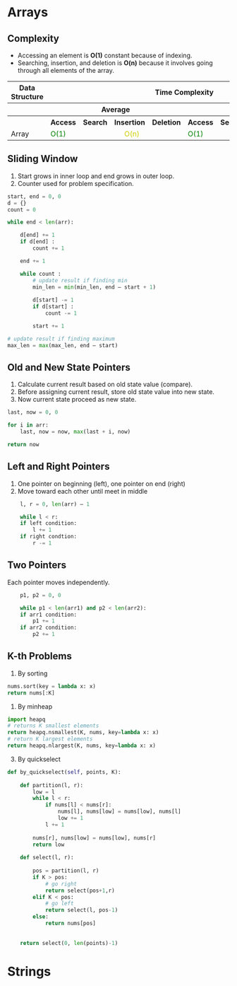 # Arrays

## Complexity
- Accessing an element is **O(1)** constant because of indexing.
- Searching, insertion, and deletion is **O(n)** because it involves going through all elements of the array.
   
<table>
    <tbody><tr>
      <th>Data Structure</th>
      <th colspan="8">Time Complexity</th>
      <th>Space Complexity</th>
    </tr>
    <tr>
      <th></th>
      <th colspan="4">Average</th>
      <th colspan="4">Worst</th>
      <th>Worst</th>
    </tr>
    <tr>
      <th></th>
      <th>Access</th>
      <th>Search</th>
      <th>Insertion</th>
      <th>Deletion</th>
      <th>Access</th>
      <th>Search</th>
      <th>Insertion</th>
      <th>Deletion</th>
      <th></th>
    </tr>
    <tr>
      <td>Array</td>
      <td style="color:green">O(1)</td>
      <td align="center" colspan = "3" style="color:#CCCC00">O(n)</td>
      <td style="color:green">O(1)</td>
      <td align="center" colspan = "3" style="color:#CCCC00">O(n)</td>
      <td style="color:#CCCC00">O(n)</td>
    </tr>
</tbody></table>

## Sliding Window
1. Start grows in inner loop and end grows in outer loop.
2. Counter used for problem specification.

```python
start, end = 0, 0
d = {}
count = 0

while end < len(arr):

    d[end] += 1
    if d[end] :
        count += 1

    end += 1

    while count :
        # update result if finding min
        min_len = min(min_len, end – start + 1)
        
        d[start] -= 1
        if d[start] :
            count -= 1

        start += 1

# update result if finding maximum
max_len = max(max_len, end – start)
```


## Old and New State Pointers

1.	Calculate current result based on old state value (compare).
2.	Before assigning current result, store old state value into new state.
3.	Now current state proceed as new state.

```python
last, now = 0, 0

for i in arr:
    last, now = now, max(last + i, now)

return now
```

## Left and Right Pointers
1.	One pointer on beginning (left), one pointer on end (right)
2.	Move toward each other until meet in middle
```python
    l, r = 0, len(arr) – 1

    while l < r:
    if left condition:
        l += 1
    if right condtion:
        r -= 1
```

## Two Pointers
Each pointer moves independently.
```python
    p1, p2 = 0, 0

    while p1 < len(arr1) and p2 < len(arr2):
    if arr1 condition:
        p1 += 1
    if arr2 condition:
        p2 += 1
```

## K-th Problems

1. By sorting
```python
nums.sort(key = lambda x: x)
return nums[:K]
```    

1. By minheap
```python
import heapq
# returns K smallest elements
return heapq.nsmallest(K, nums, key=lambda x: x)
# return K largest elements 
return heapq.nlargest(K, nums, key=lambda x: x) 
```

3. By quickselect
```python  
def by_quickselect(self, points, K):
  
    def partition(l, r):
        low = l
        while l < r:
            if nums[l] < nums[r]:
                nums[l], nums[low] = nums[low], nums[l]
                low += 1
            l += 1
        
        nums[r], nums[low] = nums[low], nums[r]
        return low
        
    def select(l, r):
        
        pos = partition(l, r)
        if K > pos:
            # go right
            return select(pos+1,r)
        elif K < pos:
            # go left
            return select(l, pos-1)
        else:
            return nums[pos]
        
        
    return select(0, len(points)-1)
```

# Strings
